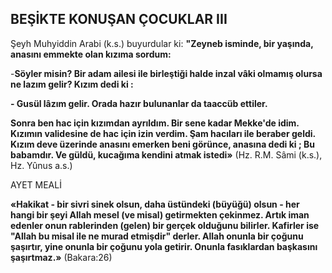 ## BEŞİKTE KONUŞAN ÇOCUKLAR III

Şeyh Muhyiddin Arabi (k.s.) buyurdular ki: **"Zeyneb isminde, bir yaşında, anasını emmekte olan kızıma sordum:**

-**Söyler misin? Bir adam ailesi ile birleş­tiği halde inzal vâki olmamış olursa ne lazım gelir? Kızım dedi ki :**

**- Gusül lâzım gelir. Orada hazır bulunan­lar da taaccüb ettiler.**

**Sonra ben hac için kızımdan ayrıldım. Bir sene kadar Mekke'de idim. Kızımın validesine de hac için izin verdim. Şam hacıları ile be­raber geldi. Kızım deve üzerinde anasını emer­ken beni görünce, anasına dedi ki ; Bu babam­dır. Ve güldü, kucağıma kendini atmak istedi»**
(Hz. R.M. Sâmi (k.s.), Hz. Yûnus a.s.)

AYET MEALİ

**«Hakikat - bir sivri sinek olsun, daha üstün­deki (büyüğü) olsun - her hangi bir şeyi Allah mesel (ve misal) getirmekten çekinmez. Ar­tık iman edenler onun rablerinden (gelen) bir gerçek olduğunu bilirler. Kafirler ise "Allah bu misal ile ne murad etmişdir" derler. Allah onun­la bir çoğunu şaşırtır, yine onunla bir çoğu­nu yola getirir. Onunla fasıklardan başkasını şaşırtmaz.»** (Bakara:26)
